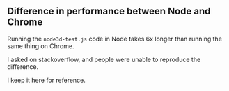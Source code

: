 ## Difference in performance between Node and Chrome

Running the `node3d-test.js` code in Node takes 6x longer than running the same thing on Chrome.

I asked on stackoverflow, and people were unable to reproduce the difference.

I keep it here for reference.
